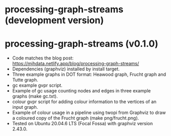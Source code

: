 # processing-graph-streams (development version)

# processing-graph-streams (v0.1.0)

* Code matches the blog post: https://mjhdata.netlify.app/blog/processing-graph-streams/
* Dependencies (graphviz) installed by install target.
* Three example graphs in DOT format: Heawood graph, Frucht graph and Tutte graph.
* gc example gvpr script.
* Example of gc usage counting nodes and edges in three example graphs (make gc.txt).
* colour gvpr script for adding colour information to the vertices of an input graph.
* Example of colour usage in a pipeline using twopi from Graphviz to draw a coloured copy of the Frucht graph (make png/frucht.png).
* Tested on Ubuntu 20.04.6 LTS (Focal Fossa) with graphviz version 2.43.0.
